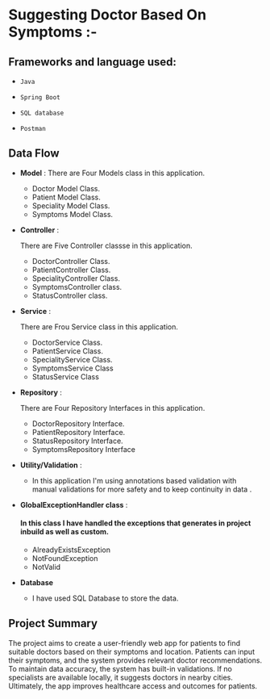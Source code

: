 # Suggesting Doctor Based On Symptoms :-

## Frameworks and language used:
-     Java
-     Spring Boot
-     SQL database
-     Postman

## Data Flow


*  **Model** :
  There are Four Models class in this application.
    * Doctor Model Class.
    * Patient Model Class.
    * Speciality Model Class.
    * Symptoms Model Class.


* **Controller** :

  There are Five Controller classse in this application.

    * DoctorController Class.
    * PatientController Class.
    * SpecialityController Class.
    * SymptomsController class.
    * StatusController class.





* **Service** :

  There are Frou Service class in this application.

    * DoctorService Class.
    * PatientService Class.
    * SpecialityService Class.
    * SymptomsService Class
    * StatusService Class



* **Repository** :

  There are Four Repository Interfaces in this application.

    * DoctorRepository Interface.
    * PatientRepository Interface.
    * StatusRepository Interface.
    * SymptomsRepository Interface


* **Utility/Validation** :
    * In this application I'm using annotations based validation with manual validations for more safety and to keep continuity in data .



* **GlobalExceptionHandler class** :
    #### In this class I have handled the exceptions that generates in project inbuild as well as custom.
 
    * AlreadyExistsException
    * NotFoundException
    * NotValid



* **Database**

    * I have used SQL Database to store the data.
   

## Project Summary

The project aims to create a user-friendly web app for patients to find suitable doctors based on their symptoms and location. Patients can input their symptoms, and the system provides relevant doctor recommendations. To maintain data accuracy, the system has built-in validations. If no specialists are available locally, it suggests doctors in nearby cities. Ultimately, the app improves healthcare access and outcomes for patients.
  













  

